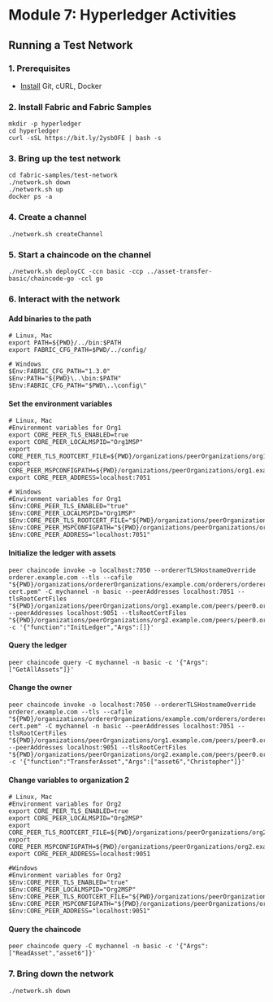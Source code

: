 # Module 7: Hyperledger Activities
##  Running a Test Network
### 1. Prerequisites
- [Install](https://hyperledger-fabric.readthedocs.io/en/latest/prereqs.html) Git, cURL, Docker

### 2. Install Fabric and Fabric Samples
    mkdir -p hyperledger
    cd hyperledger
    curl -sSL https://bit.ly/2ysbOFE | bash -s

### 3. Bring up the test network
    cd fabric-samples/test-network
    ./network.sh down
    ./network.sh up
    docker ps -a

### 4. Create a channel
    ./network.sh createChannel

### 5. Start a chaincode on the channel
    ./network.sh deployCC -ccn basic -ccp ../asset-transfer-basic/chaincode-go -ccl go

### 6. Interact with the network
#### Add binaries to the path
    # Linux, Mac
    export PATH=${PWD}/../bin:$PATH
    export FABRIC_CFG_PATH=$PWD/../config/

    # Windows
    $Env:FABRIC_CFG_PATH="1.3.0"
    $Env:PATH="${PWD}\..\bin:$PATH"
    $Env:FABRIC_CFG_PATH="$PWD\..\config\"

#### Set the environment variables
    # Linux, Mac
    #Environment variables for Org1
    export CORE_PEER_TLS_ENABLED=true
    export CORE_PEER_LOCALMSPID="Org1MSP"
    export CORE_PEER_TLS_ROOTCERT_FILE=${PWD}/organizations/peerOrganizations/org1.example.com/peers/peer0.org1.example.com/tls/ca.crt
    export CORE_PEER_MSPCONFIGPATH=${PWD}/organizations/peerOrganizations/org1.example.com/users/Admin@org1.example.com/msp
    export CORE_PEER_ADDRESS=localhost:7051

    # Windows
    #Environment variables for Org1
    $Env:CORE_PEER_TLS_ENABLED="true"
    $Env:CORE_PEER_LOCALMSPID="Org1MSP"
    $Env:CORE_PEER_TLS_ROOTCERT_FILE="${PWD}/organizations/peerOrganizations/org1.example.com/peers/peer0.org1.example.com/tls/ca.crt"
    $Env:CORE_PEER_MSPCONFIGPATH="${PWD}/organizations/peerOrganizations/org1.example.com/users/Admin@org1.example.com/msp"
    $Env:CORE_PEER_ADDRESS="localhost:7051"

#### Initialize the ledger with assets
    peer chaincode invoke -o localhost:7050 --ordererTLSHostnameOverride orderer.example.com --tls --cafile "${PWD}/organizations/ordererOrganizations/example.com/orderers/orderer.example.com/msp/tlscacerts/tlsca.example.com-cert.pem" -C mychannel -n basic --peerAddresses localhost:7051 --tlsRootCertFiles "${PWD}/organizations/peerOrganizations/org1.example.com/peers/peer0.org1.example.com/tls/ca.crt" --peerAddresses localhost:9051 --tlsRootCertFiles "${PWD}/organizations/peerOrganizations/org2.example.com/peers/peer0.org2.example.com/tls/ca.crt" -c '{"function":"InitLedger","Args":[]}'
#### Query the ledger
    peer chaincode query -C mychannel -n basic -c '{"Args":["GetAllAssets"]}'
#### Change the owner
    peer chaincode invoke -o localhost:7050 --ordererTLSHostnameOverride orderer.example.com --tls --cafile "${PWD}/organizations/ordererOrganizations/example.com/orderers/orderer.example.com/msp/tlscacerts/tlsca.example.com-cert.pem" -C mychannel -n basic --peerAddresses localhost:7051 --tlsRootCertFiles "${PWD}/organizations/peerOrganizations/org1.example.com/peers/peer0.org1.example.com/tls/ca.crt" --peerAddresses localhost:9051 --tlsRootCertFiles "${PWD}/organizations/peerOrganizations/org2.example.com/peers/peer0.org2.example.com/tls/ca.crt" -c '{"function":"TransferAsset","Args":["asset6","Christopher"]}'
#### Change variables to organization 2
    # Linux, Mac
    #Environment variables for Org2
    export CORE_PEER_TLS_ENABLED=true
    export CORE_PEER_LOCALMSPID="Org2MSP"
    export CORE_PEER_TLS_ROOTCERT_FILE=${PWD}/organizations/peerOrganizations/org2.example.com/peers/peer0.org2.example.com/tls/ca.crt
    export CORE_PEER_MSPCONFIGPATH=${PWD}/organizations/peerOrganizations/org2.example.com/users/Admin@org2.example.com/msp
    export CORE_PEER_ADDRESS=localhost:9051

    #Windows
    #Environment variables for Org2
    $Env:CORE_PEER_TLS_ENABLED="true"
    $Env:CORE_PEER_LOCALMSPID="Org2MSP"
    $Env:CORE_PEER_TLS_ROOTCERT_FILE="${PWD}/organizations/peerOrganizations/org2.example.com/peers/peer0.org2.example.com/tls/ca.crt"
    $Env:CORE_PEER_MSPCONFIGPATH="${PWD}/organizations/peerOrganizations/org2.example.com/users/Admin@org2.example.com/msp"
    $Env:CORE_PEER_ADDRESS="localhost:9051"
#### Query the chaincode
    peer chaincode query -C mychannel -n basic -c '{"Args":["ReadAsset","asset6"]}'
### 7. Bring down the network
    ./network.sh down